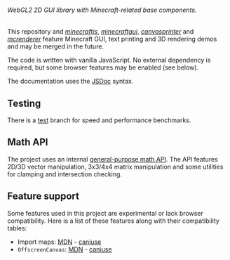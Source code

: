 ###### WebGL2 2D GUI library with Minecraft-related base components.

This repository and [*minecraftjs*](https://github.com/matteokeole/minecraftjs), [*minecraftgui*](https://github.com/matteokeole/minecraftgui), [*canvasprinter*](https://github.com/matteokeole/canvasprinter) and [*mcrenderer*](https://github.com/matteokeole/mcrenderer) feature Minecraft GUI, text printing and 3D rendering demos and may be merged in the future.

The code is written with vanilla JavaScript. No external dependency is required, but some browser features may be enabled (see below).

The documentation uses the [JSDoc](https://jsdoc.app) syntax.

## Testing

There is a [test](https://github.com/matteokeole/minecraftjsgui/tree/test) branch for speed and performance benchmarks.

## Math API

The project uses an internal [general-purpose math API](https://github.com/matteokeole/minecraftjsgui/tree/master/src/math). The API features 2D/3D vector manipulation, 3x3/4x4 matrix manipulation and some utilities for clamping and intersection checking.

## Feature support

Some features used in this project are experimental or lack browser compatibility. Here is a list of these features along with their compatibility tables:

- Import maps: [MDN](https://developer.mozilla.org/en-US/docs/Web/HTML/Element/script/type/importmap#browser_compatibility) - [caniuse](https://caniuse.com/import-maps)
- `OffscreenCanvas`: [MDN](https://developer.mozilla.org/en-US/docs/Web/API/OffscreenCanvas#browser_compatibility) - [caniuse](https://caniuse.com/offscreencanvas)